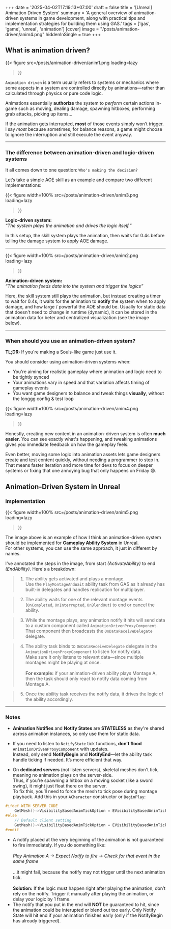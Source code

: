 +++
date = '2025-04-02T17:19:13+07:00'
draft = false
title = '[Unreal] Animation Driven System'
summary = 'A general overview of animation-driven systems in game development, along with practical tips and implementation strategies for building them using GAS.'
tags = ['gas', 'game', 'unreal', 'animation']
[cover]
image = "/posts/animation-driven/anim4.png"
hiddenInSingle = true
+++

## What is animation driven?

{{< figure
    src=/posts/animation-driven/anim1.png
    loading=lazy  
>}}

`Animation driven` is a term usually refers to systems or mechanics where some aspects in a system are controlled directly by animations—rather than calculated through physics or pure code logic.

Animations essentially **authorize** the system to *perform* certain actions in-game such as moving, dealing damage, spawning hitboxes, performing grab attacks, picking up items...

If the animation gets interrupted, **most** of those events simply won’t trigger. I say *most* because sometimes, for balance reasons, a game might choose to ignore the interruption and still execute the event anyway.

---

### The difference between **animation-driven** and **logic-driven** systems

It all comes down to one question: `Who's making the decision?`

Let’s take a simple AOE skill as an example and compare two different implementations:

{{< figure
    width=100%
    src=/posts/animation-driven/anim3.png
    loading=lazy  
>}}

**Logic-driven system:**  
_“The system plays the animation and drives the logic itself.”_  

In this setup, the skill system plays the animation, then waits for 0.4s before telling the damage system to apply AOE damage.

---

{{< figure
    width=100%
    src=/posts/animation-driven/anim2.png
    loading=lazy  
>}}

**Animation-driven system:**  
_“The animation feeds data into the system and trigger the logics”_  

Here, the skill system still plays the animation, but instead creating a timer to wait for 0.4s, it waits for the animation to **notify** the system when to apply damage, and how large / powerful the AOE should be. Usually for static data that doesn't need to change in runtime (dynamic), it can be stored in the animation data for beter and centralized visualization (see the image below).

---

### When should you use an animation-driven system?

**TL;DR:** If you're making a Souls-like game just use it.

You should consider using animation-driven systems when:
- You're aiming for realistic gameplay where animation and logic need to be tightly synced
- Your animations vary in speed and that variation affects timing of gameplay events
- You want game designers to balance and tweak things **visually**, without the longgg config & test loop

{{< figure
    width=100%
    src=/posts/animation-driven/anim4.png
    loading=lazy  
>}}

Honestly, creating new content in an animation-driven system is often **much easier**. You can see exactly what's happening, and tweaking animations gives you immediate feedback on how the gameplay feels.

Even better, moving some logic into animation assets lets game designers create and test content quickly, without needing a programmer to step in. That means faster iteration and more time for devs to focus on deeper systems or fixing that one annoying bug that only happens on Friday 😅.

## Animation-Driven System in Unreal

### Implementation

{{< figure
    width=100%
    src=/posts/animation-driven/anim5.png
    loading=lazy  
>}}

The image above is an example of how I think an animation-driven system should be implemented for **Gameplay Ability System** in Unreal.  
For other systems, you can use the same approach, it just in different by names.

I've annotated the steps in the image, from start _(ActivateAbility)_ to end _(EndAbility)_. Here's a breakdown:

> 1. The ability gets activated and plays a montage.  
Use the `PlayMontageAndWait` ability task from GAS as it already has built-in delegates and handles replication for multiplayer.

> 2. The ability waits for one of the relevant montage events (`OnCompleted`, `OnInterrupted`, `OnBlendOut`) to end or cancel the ability.

> 3. While the montage plays, any animation notify it hits will send data to a custom component called `AnimationDrivenProxyComponent`.  
That component then broadcasts the `OnDataReceiveDelegate` delegate.

> 4. The ability task binds to `OnDataReceiveDelegate` delegate in the `AnimationDrivenProxyComponent` to listen for notify data.  
Make sure it only listens to relevant data—since multiple montages might be playing at once.  
>\
**For example:** if your animation-driven ability plays Montage A, then the task should only react to notify data coming from Montage A.

> 5. Once the ability task receives the notify data, it drives the logic of the ability accordingly.

---

### Notes

- **Animation Notifies** and **Notify States** are **STATELESS** as they're shared across animation instances, so only use them for static data.

- If you need to listen to `NotifyState` tick functions, **don’t flood** `AnimationDrivenProxyComponent` with updates.  
Instead, only send **NotifyBegin** and **NotifyEnd**—let the ability task handle ticking if needed. It’s more efficient that way.

- On **dedicated servers** (not listen servers), skeletal meshes don't tick, meaning no animation plays on the server-side.  
Thus, if you’re spawning a hitbox on a moving socket (like a sword swing), it might just float there on the server.  
To fix this, you’ll need to force the mesh to tick pose during montage playback. Add this in your `ACharacter` constructor or `BeginPlay`:

```c
#ifdef WITH_SERVER_CODE
    GetMesh()->VisibilityBasedAnimTickOption = EVisibilityBasedAnimTickOption::OnlyTickMontagesAndRefreshBonesWhenPlayingMontages;
#else
    // Default client setting
    GetMesh()->VisibilityBasedAnimTickOption = EVisibilityBasedAnimTickOption::OnlyTickPoseWhenRendered;
#endif
```
- A notify placed at the very beginning of the animation is not guaranteed to fire immediately.
If you do something like:
\
\
_Play Animation A → Expect Notify to fire → Check for that event in the same frame_
\
\
…it might fail, because the notify may not trigger until the next animation tick.
\
\
**Solution:** If the logic must happen right after playing the animation, don’t rely on the notify. Trigger it manually after playing the animation, or delay your logic by 1 frame.
- The notify that you put in the end will **NOT** be guaranteed to hit, since the animation could be interupted or blend out too early. Only Notify State will hit end if your animation finishes early (only if the NotifyBegin has already triggered). 

